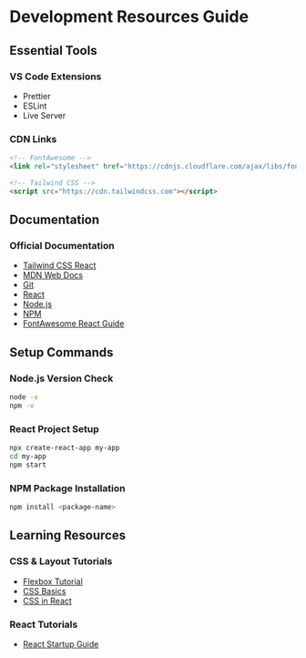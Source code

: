 # Development Resources Guide

## Essential Tools

### VS Code Extensions
- Prettier
- ESLint
- Live Server

### CDN Links
```html
<!-- FontAwesome -->
<link rel="stylesheet" href="https://cdnjs.cloudflare.com/ajax/libs/font-awesome/6.0.0-beta3/css/all.min.css">

<!-- Tailwind CSS -->
<script src="https://cdn.tailwindcss.com"></script>
```

## Documentation

### Official Documentation
- [Tailwind CSS React](https://tailwindcss.com/docs/guides/create-react-app)
- [MDN Web Docs](https://developer.mozilla.org/en-US/docs)
- [Git](https://git-scm.com/)
- [React](https://react.dev/)
- [Node.js](https://nodejs.org/en)
- [NPM](https://npmjs.com)
- [FontAwesome React Guide](https://docs.fontawesome.com/web/use-with/react)

## Setup Commands

### Node.js Version Check
```bash
node -v
npm -v
```

### React Project Setup
```bash
npx create-react-app my-app
cd my-app
npm start
```

### NPM Package Installation
```bash
npm install <package-name>
```

## Learning Resources

### CSS & Layout Tutorials
- [Flexbox Tutorial](https://youtu.be/tXIhdp5R7sc?si=rnkShUfoZew5KLCc)
- [CSS Basics](https://youtu.be/i1FeOOhNnwU?si=jG8lbwaPgbb0YH44)
- [CSS in React](https://youtu.be/j5P9FHiBVNo?si=fTnAUnh6oGVZcyum)

### React Tutorials
- [React Startup Guide](https://youtu.be/E8lXC2mR6-k?si=92jIs95f7_TWMAcW)
